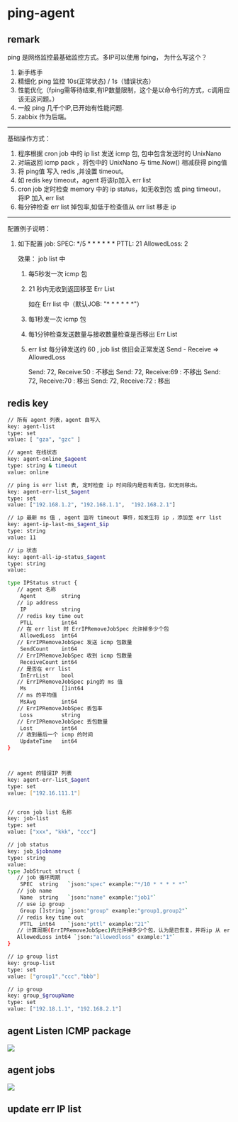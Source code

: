 # ping-agent

## remark
   ping 是网络监控最基础监控方式。多IP可以使用 fping， 为什么写这个？
1. 新手练手
2. 精细化 ping 监控 10s(正常状态) / 1s（错误状态）
3. 性能优化（fping需等待结束,有IP数量限制，这个是以命令行的方式，c调用应该无这问题。）
4. 一般 ping 几千个IP,已开始有性能问题.
5. zabbix 作为后端。

-------------------------------------------------------------

   基础操作方式：
1. 程序根据 cron job 中的 ip list 发送 icmp 包, 包中包含发送时的 UnixNano
2. 对端返回 icmp pack ，将包中的 UnixNano 与 time.Now() 相减获得 ping值
3. 将 ping值 写入 redis ,并设置 timeout。
4. 如 redis key timeout，agent 将该Ip加入 err list 
5. cron job 定时检查 memory 中的 ip status，如无收到包 或 ping timeout，将IP 加入 err list
6. 每分钟检查 err list 掉包率,如低于检查值从 err list 移走 ip

---------------------------------------------------------------
   配置例子说明：
1. 如下配置
   job:
     SPEC: */5 * * * * * *
     PTTL: 21
     AllowedLoss: 2

   效果：
      job list 中
   1. 每5秒发一次 icmp 包
   2. 21 秒内无收到返回移至 Err List
   
      如在 Err list 中（默认JOB: "* * * * * *"）
   1. 每1秒发一次 icmp 包
   2. 每1分钟检查发送数量与接收数量检查是否移出 Err List
   3. err list 每分钟发送约 60 , job list 依旧会正常发送
      Send - Receive => AllowedLoss 

      Send: 72, Receive:50 : 不移出
      Send: 72, Receive:69 : 不移出
      Send: 72, Receive:70 : 移出
      Send: 72, Receive:72 : 移出


## redis key

```bash
// 所有 agent 列表，agent 自写入
key: agent-list
type: set
value: [ "gza", "gzc" ]

// agent 在线状态
key: agent-online_$ageent
type: string & timeout
value: online

// ping is err list 表, 定时检查 ip 时间段内是否有丢包，如无则移出。
key: agent-err-list_$agent
type: set
value: ["192.168.1.2", "192.168.1.1",  "192.168.2.1"]

// ip 最新 ms 值 , agent 监听 timeout 事件，如发生将 ip ，添加至 err list
key: agent-ip-last-ms_$agent_$ip
type: string
value: 11

// ip 状态 
key: agent-all-ip-status_$agent
type: string
value: 

type IPStatus struct {
   // agent 名称
	Agent        string
   // ip address
	IP           string
   // redis key time out
	PTLL         int64
   // 在 err list 时 ErrIPRemoveJobSpec 允许掉多少个包
	AllowedLoss  int64
   // ErrIPRemoveJobSpec 发送 icmp 包数量
	SendCount    int64
   // ErrIPRemoveJobSpec 收到 icmp 包数量
	ReceiveCount int64
   // 是否在 err list
	InErrList    bool
   // ErrIPRemoveJobSpec ping的 ms 值
	Ms           []int64
   // ms 的平均值 
	MsAvg        int64
   // ErrIPRemoveJobSpec 丢包率
	Loss         string
   // ErrIPRemoveJobSpec 丢包数量
	Lost         int64
   // 收到最后一个 icmp 的时间
	UpdateTime   int64
}



// agent 的错误IP 列表
key: agent-err-list_$agent
type: set
value: ["192.16.111.1"]


// cron job list 名称
key: job-list
type: set 
value: ["xxx", "kkk", "ccc"]

// job status
key: job_$jobname
type: string
value: 
type JobStruct struct {
   // job 循环周期
	SPEC  string   `json:"spec" example:"*/10 * * * * *"`
   // job name
	Name  string   `json:"name" example:"job1"`
   // use ip group
	Group []string `json:"group" example:"group1,group2"`
   // redis key time out 
	PTTL  int64    `json:"pttl" example:"21"`
   // 计算周期(ErrIPRemoveJobSpec)内允许掉多少个包，认为是已恢复，并将ip 从 err list中移除
   AllowedLoss int64 `json:"allowedloss" example:"1"`
}

// ip group list
key: group-list
type: set
value: ["group1","ccc","bbb"]

// ip group 
key: group_$groupName
type: set
value: ["192.18.1.1", "192.168.2.1"]

```


## agent Listen ICMP package
[![](https://mermaid.ink/img/eyJjb2RlIjoiZ3JhcGggVERcbiAgICBBW0xpc3RlbiBJQ01QIFNlcnZlcl0gLS0-fGdldCBpY21wIHBhY2thZ2V8IEIocmVhZCBwYWNrYWdlIGpvYilcbiAgICBCIC0tPnxtZW1vcnkgbWFwfCBGW2dldCBpcCB0dGxdXG4gICAgQiAtLT58aXAgaGVhZHwgRFtzcmMgaXBdXG4gICAgQiAtLT58cGFja2FnZSBib2R5fCBFW1VuaXggdGltZXN0YW1wXVxuICAgIEQgLS0-fHJlZGlzIGtleXwgR1tyZWRpcy1zZXJ2ZXJdXG4gICAgRSAtLT58cmVkaXMgdmFyfCBHXG4gICAgRiAtLT58cmVkaXMgdHRsfCBHIiwibWVybWFpZCI6eyJ0aGVtZSI6ImRlZmF1bHQifSwidXBkYXRlRWRpdG9yIjpmYWxzZSwiYXV0b1N5bmMiOnRydWUsInVwZGF0ZURpYWdyYW0iOmZhbHNlfQ)](https://mermaid-js.github.io/mermaid-live-editor/edit/###eyJjb2RlIjoiZ3JhcGggVERcbiAgICBBW0VyciBJUCBMaXN0IEpvYiBdIC0tPiBCKENyZWF0ZSBJQ01QIFBhY2thZ2UpXG4gICAgQ1tkZWZpbml0ZSB0aW1lIElQIExpc3QgSm9iIDEwcyBdIC0tPiBCKENyZWF0ZSBJQ01QIFBhY2thZ2UpXG4gICAgRFtkZWZpbml0ZSB0aW1lIElQIExpc3QgSm9iIDYwcyBdIC0tPiBCKENyZWF0ZSBJQ01QIFBhY2thZ2UpXG4gICAgQiAtLT4gfGJvZHkgdW5pbnggdGltZXN0YW1wfEVbSUNNUCBQYWNrYWdlXVxuICAgIEUgLS0-IEZbYV1cblxuICAiLCJtZXJtYWlkIjoie1xuICBcInRoZW1lXCI6IFwiZGVmYXVsdFwiXG59IiwidXBkYXRlRWRpdG9yIjpmYWxzZSwiYXV0b1N5bmMiOnRydWUsInVwZGF0ZURpYWdyYW0iOmZhbHNlfQ)

## agent jobs
[![](https://mermaid.ink/img/eyJjb2RlIjoiZ3JhcGggVERcbiAgICBBW0VyciBJUCBMaXN0IEpvYiBdIC0tPiBCKENyZWF0ZSBJQ01QIFBhY2thZ2UpXG4gICAgQ1tkZWZpbml0ZSB0aW1lIElQIExpc3QgSm9iIDEwcyBdIC0tPiBCKENyZWF0ZSBJQ01QIFBhY2thZ2UpXG4gICAgRFtkZWZpbml0ZSB0aW1lIElQIExpc3QgSm9iIDYwcyBdIC0tPiBCKENyZWF0ZSBJQ01QIFBhY2thZ2UpXG4gICAgQiAtLT4gfGJvZHkgdW5pbnggdGltZXN0YW1wfEVbSUNNUCBQYWNrYWdlXVxuICAgIEUgLS0-IHxzZW5kfEZbVHJhZ2VudCBJUF1cblxuICAiLCJtZXJtYWlkIjp7InRoZW1lIjoiZGVmYXVsdCJ9LCJ1cGRhdGVFZGl0b3IiOmZhbHNlLCJhdXRvU3luYyI6dHJ1ZSwidXBkYXRlRGlhZ3JhbSI6ZmFsc2V9)](https://mermaid-js.github.io/mermaid-live-editor/edit/##eyJjb2RlIjoiZ3JhcGggVERcbiAgICBBW0VyciBJUCBMaXN0IEpvYiBdIC0tPiBCKENyZWF0ZSBJQ01QIFBhY2thZ2UpXG4gICAgQ1tkZWZpbml0ZSB0aW1lIElQIExpc3QgSm9iIDEwcyBdIC0tPiBCKENyZWF0ZSBJQ01QIFBhY2thZ2UpXG4gICAgRFtkZWZpbml0ZSB0aW1lIElQIExpc3QgSm9iIDYwcyBdIC0tPiBCKENyZWF0ZSBJQ01QIFBhY2thZ2UpXG4gICAgQiAtLT4gfGJvZHkgdW5pbnggdGltZXN0YW1wfEVbSUNNUCBQYWNrYWdlXVxuICAgIEUgLS0-IHxzZW5kfCBGW1RyYWdlbnQgSVBdXG5cbiAgIiwibWVybWFpZCI6IntcbiAgXCJ0aGVtZVwiOiBcImRlZmF1bHRcIlxufSIsInVwZGF0ZUVkaXRvciI6ZmFsc2UsImF1dG9TeW5jIjp0cnVlLCJ1cGRhdGVEaWFncmFtIjpmYWxzZX0)


## update err IP list
